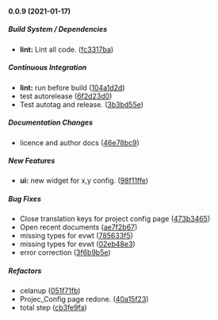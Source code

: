 #### 0.0.9 (2021-01-17)

##### Build System / Dependencies

* **lint:**  Lint all code. ([fc3317ba](https://github.com/dianlight/PCBMF/commit/fc3317bafbf33529e6db6ce53636ed4ab0165551))

##### Continuous Integration

* **lint:**  run before build ([104a1d2d](https://github.com/dianlight/PCBMF/commit/104a1d2d609ed2edd78707be55598345ffae8484))
*  test autorelease ([6f2d23d0](https://github.com/dianlight/PCBMF/commit/6f2d23d04103da36f7a2ff2263e842b7d63a1a0e))
*  Test autotag and release. ([3b3bd55e](https://github.com/dianlight/PCBMF/commit/3b3bd55eaac02f3f8bb750d6e3d2bbf05017bc9b))

##### Documentation Changes

*  licence and author docs ([46e78bc9](https://github.com/dianlight/PCBMF/commit/46e78bc9cdc6960c746b09974f973f6ef28459e6))

##### New Features

* **ui:**  new widget for x,y config. ([98f11ffe](https://github.com/dianlight/PCBMF/commit/98f11ffe417af567eb3fa13d161ff6457e5994ae))

##### Bug Fixes

*  Close translation keys for project config page ([473b3465](https://github.com/dianlight/PCBMF/commit/473b34658ac900588f1f691fec99d017081b2381))
*  Open recent documents ([ae7f2b67](https://github.com/dianlight/PCBMF/commit/ae7f2b677bf8838eafd73c02fa2472f12ec76de2))
*  missing types for evwt ([785633f5](https://github.com/dianlight/PCBMF/commit/785633f5a216cb1de2201c39841b81d4691e714f))
*  missing types for evwt ([02eb48e3](https://github.com/dianlight/PCBMF/commit/02eb48e3dc4ac0d7231abf5afb72425cfd7bb783))
*  error correction ([3f6b9b5e](https://github.com/dianlight/PCBMF/commit/3f6b9b5eb98570e0f6ad1a446ce43d0e74fc3b93))

##### Refactors

*  celanup ([051f71fb](https://github.com/dianlight/PCBMF/commit/051f71fbe43308de462b695032292b2d0edb1739))
*  Projec_Config page redone. ([40a15f23](https://github.com/dianlight/PCBMF/commit/40a15f23f64df692846a1508fb5660e698dc4169))
*  total step ([cb3fe9fa](https://github.com/dianlight/PCBMF/commit/cb3fe9fa173574201f2b54a7fa84bbf98b0ea7e1))

